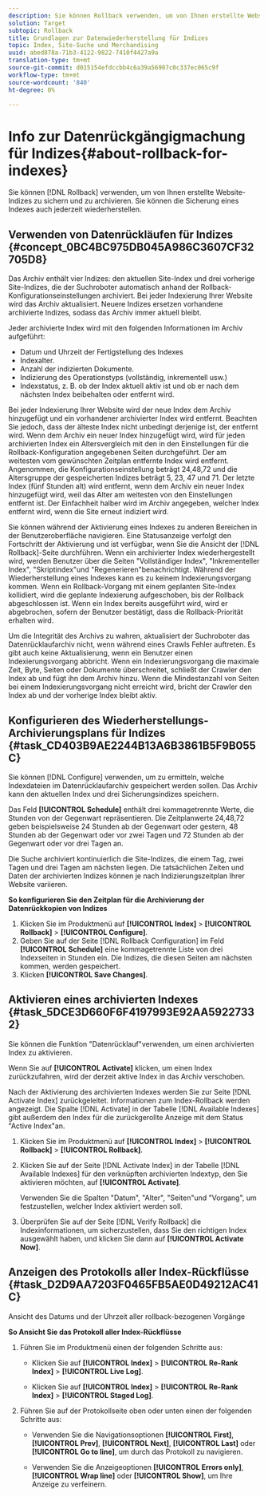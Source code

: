 ```yaml
---
description: Sie können Rollback verwenden, um von Ihnen erstellte Website-Indizes zu sichern und zu archivieren. Sie können die Sicherung eines Indexes auch jederzeit wiederherstellen.
solution: Target
subtopic: Rollback
title: Grundlagen zur Datenwiederherstellung für Indizes
topic: Index, Site-Suche und Merchandising
uuid: abed878a-71b3-4122-9822-7410f4427a9a
translation-type: tm+mt
source-git-commit: d015154efdccbb4c6a39a56907c0c337ec065c9f
workflow-type: tm+mt
source-wordcount: '840'
ht-degree: 0%

---
```



# Info zur Datenrückgängigmachung für Indizes{#about-rollback-for-indexes}

Sie können [!DNL Rollback] verwenden, um von Ihnen erstellte Website-Indizes zu sichern und zu archivieren. Sie können die Sicherung eines Indexes auch jederzeit wiederherstellen.

## Verwenden von Datenrückläufen für Indizes {#concept_0BC4BC975DB045A986C3607CF32705D8}

Das Archiv enthält vier Indizes: den aktuellen Site-Index und drei vorherige Site-Indizes, die der Suchroboter automatisch anhand der Rollback-Konfigurationseinstellungen archiviert. Bei jeder Indexierung Ihrer Website wird das Archiv aktualisiert. Neuere Indizes ersetzen vorhandene archivierte Indizes, sodass das Archiv immer aktuell bleibt.

Jeder archivierte Index wird mit den folgenden Informationen im Archiv aufgeführt:

* Datum und Uhrzeit der Fertigstellung des Indexes
* Indexalter.
* Anzahl der indizierten Dokumente.
* Indizierung des Operationstyps (vollständig, inkrementell usw.)
* Indexstatus, z. B. ob der Index aktuell aktiv ist und ob er nach dem nächsten Index beibehalten oder entfernt wird.

Bei jeder Indexierung Ihrer Website wird der neue Index dem Archiv hinzugefügt und ein vorhandener archivierter Index wird entfernt. Beachten Sie jedoch, dass der älteste Index nicht unbedingt derjenige ist, der entfernt wird. Wenn dem Archiv ein neuer Index hinzugefügt wird, wird für jeden archivierten Index ein Altersvergleich mit den in den Einstellungen für die Rollback-Konfiguration angegebenen Seiten durchgeführt. Der am weitesten vom gewünschten Zeitplan entfernte Index wird entfernt. Angenommen, die Konfigurationseinstellung beträgt 24,48,72 und die Altersgruppe der gespeicherten Indizes beträgt 5, 23, 47 und 71. Der letzte Index (fünf Stunden alt) wird entfernt, wenn dem Archiv ein neuer Index hinzugefügt wird, weil das Alter am weitesten von den Einstellungen entfernt ist. Der Einfachheit halber wird im Archiv angegeben, welcher Index entfernt wird, wenn die Site erneut indiziert wird.

Sie können während der Aktivierung eines Indexes zu anderen Bereichen in der Benutzeroberfläche navigieren. Eine Statusanzeige verfolgt den Fortschritt der Aktivierung und ist verfügbar, wenn Sie die Ansicht der [!DNL Rollback]-Seite durchführen. Wenn ein archivierter Index wiederhergestellt wird, werden Benutzer über die Seiten &quot;Vollständiger Index&quot;, &quot;Inkrementeller Index&quot;, &quot;Skriptindex&quot;und &quot;Regenerieren&quot;benachrichtigt. Während der Wiederherstellung eines Indexes kann es zu keinem Indexierungsvorgang kommen. Wenn ein Rollback-Vorgang mit einem geplanten Site-Index kollidiert, wird die geplante Indexierung aufgeschoben, bis der Rollback abgeschlossen ist. Wenn ein Index bereits ausgeführt wird, wird er abgebrochen, sofern der Benutzer bestätigt, dass die Rollback-Priorität erhalten wird.

Um die Integrität des Archivs zu wahren, aktualisiert der Suchroboter das Datenrücklaufarchiv nicht, wenn während eines Crawls Fehler auftreten. Es gibt auch keine Aktualisierung, wenn ein Benutzer einen Indexierungsvorgang abbricht. Wenn ein Indexierungsvorgang die maximale Zeit, Byte, Seiten oder Dokumente überschreitet, schließt der Crawler den Index ab und fügt ihn dem Archiv hinzu. Wenn die Mindestanzahl von Seiten bei einem Indexierungsvorgang nicht erreicht wird, bricht der Crawler den Index ab und der vorherige Index bleibt aktiv.

## Konfigurieren des Wiederherstellungs-Archivierungsplans für Indizes {#task_CD403B9AE2244B13A6B3861B5F9B055C}

Sie können [!DNL Configure] verwenden, um zu ermitteln, welche Indexdateien im Datenrücklaufarchiv gespeichert werden sollen. Das Archiv kann den aktuellen Index und drei Sicherungsindizes speichern.

Das Feld **[!UICONTROL Schedule]** enthält drei kommagetrennte Werte, die Stunden von der Gegenwart repräsentieren. Die Zeitplanwerte 24,48,72 geben beispielsweise 24 Stunden ab der Gegenwart oder gestern, 48 Stunden ab der Gegenwart oder vor zwei Tagen und 72 Stunden ab der Gegenwart oder vor drei Tagen an.

Die Suche archiviert kontinuierlich die Site-Indizes, die einem Tag, zwei Tagen und drei Tagen am nächsten liegen. Die tatsächlichen Zeiten und Daten der archivierten Indizes können je nach Indizierungszeitplan Ihrer Website variieren.

**So konfigurieren Sie den Zeitplan für die Archivierung der Datenrückkopien von Indizes**

1. Klicken Sie im Produktmenü auf **[!UICONTROL Index]** > **[!UICONTROL Rollback]** > **[!UICONTROL Configure]**.
1. Geben Sie auf der Seite [!DNL Rollback Configuration] im Feld **[!UICONTROL Schedule]** eine kommagetrennte Liste von drei Indexseiten in Stunden ein. Die Indizes, die diesen Seiten am nächsten kommen, werden gespeichert.
1. Klicken **[!UICONTROL Save Changes]**.

## Aktivieren eines archivierten Indexes {#task_5DCE3D660F6F4197993E92AA59227332}

Sie können die Funktion &quot;Datenrücklauf&quot;verwenden, um einen archivierten Index zu aktivieren.

Wenn Sie auf **[!UICONTROL Activate]** klicken, um einen Index zurückzufahren, wird der derzeit aktive Index in das Archiv verschoben.

Nach der Aktivierung des archivierten Indexes werden Sie zur Seite [!DNL Activate Index] zurückgeleitet. Informationen zum Index-Rollback werden angezeigt. Die Spalte [!DNL Activate] in der Tabelle [!DNL Available Indexes] gibt außerdem den Index für die zurückgerollte Anzeige mit dem Status &quot;Active Index&quot;an.

1. Klicken Sie im Produktmenü auf **[!UICONTROL Index]** > **[!UICONTROL Rollback]** > **[!UICONTROL Rollback]**.
1. Klicken Sie auf der Seite [!DNL Activate Index] in der Tabelle [!DNL Available Indexes] für den verknüpften archivierten Indextyp, den Sie aktivieren möchten, auf **[!UICONTROL Activate]**.

   Verwenden Sie die Spalten &quot;Datum&quot;, &quot;Alter&quot;, &quot;Seiten&quot;und &quot;Vorgang&quot;, um festzustellen, welcher Index aktiviert werden soll.
1. Überprüfen Sie auf der Seite [!DNL Verify Rollback] die Indexinformationen, um sicherzustellen, dass Sie den richtigen Index ausgewählt haben, und klicken Sie dann auf **[!UICONTROL Activate Now]**.

## Anzeigen des Protokolls aller Index-Rückflüsse {#task_D2D9AA7203F0465FB5AE0D49212AC41C}

Ansicht des Datums und der Uhrzeit aller rollback-bezogenen Vorgänge

**So Ansicht Sie das Protokoll aller Index-Rückflüsse**

1. Führen Sie im Produktmenü einen der folgenden Schritte aus:

   * Klicken Sie auf **[!UICONTROL Index]** > **[!UICONTROL Re-Rank Index]** > **[!UICONTROL Live Log]**.

   * Klicken Sie auf **[!UICONTROL Index]** > **[!UICONTROL Re-Rank Index]** > **[!UICONTROL Staged Log]**.

1. Führen Sie auf der Protokollseite oben oder unten einen der folgenden Schritte aus:

   * Verwenden Sie die Navigationsoptionen **[!UICONTROL First]**, **[!UICONTROL Prev]**, **[!UICONTROL Next]**, **[!UICONTROL Last]** oder **[!UICONTROL Go to line]**, um durch das Protokoll zu navigieren.

   * Verwenden Sie die Anzeigeoptionen **[!UICONTROL Errors only]**, **[!UICONTROL Wrap line]** oder **[!UICONTROL Show]**, um Ihre Anzeige zu verfeinern.

